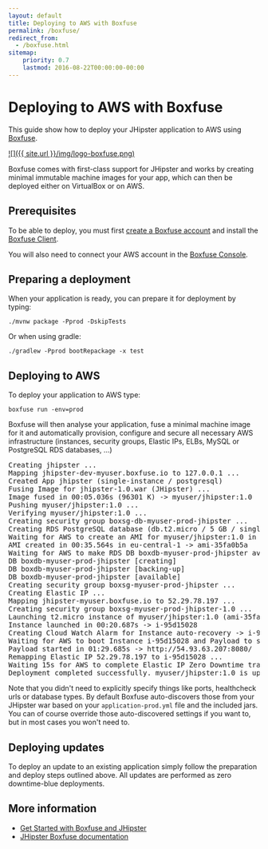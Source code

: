 ```yaml
---
layout: default
title: Deploying to AWS with Boxfuse
permalink: /boxfuse/
redirect_from:
  - /boxfuse.html
sitemap:
    priority: 0.7
    lastmod: 2016-08-22T00:00:00-00:00
---
```


# Deploying to AWS with Boxfuse

This guide show how to deploy your JHipster application to AWS using [Boxfuse](https://boxfuse.com/).

[![]({{ site.url }}/img/logo-boxfuse.png)](https://boxfuse.com/)

Boxfuse comes with first-class support for JHipster and works by creating minimal immutable machine images for your app, which can then be deployed either on VirtualBox or on AWS.

## Prerequisites

To be able to deploy, you must first [create a Boxfuse account](https://console.boxfuse.com) and install the [Boxfuse Client](https://boxfuse.com/getstarted/download).

You will also need to connect your AWS account in the [Boxfuse Console](https://console.boxfuse.com).

## Preparing a deployment

When your application is ready, you can prepare it for deployment by typing:

`./mvnw package -Pprod -DskipTests`

Or when using gradle:

`./gradlew -Pprod bootRepackage -x test`

## Deploying to AWS

To deploy your application to AWS type:

`boxfuse run -env=prod`

Boxfuse will then analyse your application, fuse a minimal machine image for it and automatically provision, configure and secure all necessary
AWS infrastructure (instances, security groups, Elastic IPs, ELBs, MySQL or PostgreSQL RDS databases, ...)

<pre>Creating jhipster ...
Mapping jhipster-dev-myuser.boxfuse.io to 127.0.0.1 ...
Created App jhipster (single-instance / postgresql)
Fusing Image for jhipster-1.0.war (JHipster) ...
Image fused in 00:05.036s (96301 K) -> myuser/jhipster:1.0
Pushing myuser/jhipster:1.0 ...
Verifying myuser/jhipster:1.0 ...
Creating security group boxsg-db-myuser-prod-jhipster ...
Creating RDS PostgreSQL database (db.t2.micro / 5 GB / single-az) => boxdb-myuser-prod-jhipster (this one-time action may take up to 10 minutes to complete) ...
Waiting for AWS to create an AMI for myuser/jhipster:1.0 in eu-central-1 (this may take up to 50 seconds) ...
AMI created in 00:35.564s in eu-central-1 -> ami-35fa0b5a
Waiting for AWS to make RDS DB boxdb-myuser-prod-jhipster available ...
DB boxdb-myuser-prod-jhipster [creating]
DB boxdb-myuser-prod-jhipster [backing-up]
DB boxdb-myuser-prod-jhipster [available]
Creating security group boxsg-myuser-prod-jhipster ...
Creating Elastic IP ...
Mapping jhipster-myuser.boxfuse.io to 52.29.78.197 ...
Creating security group boxsg-myuser-prod-jhipster-1.0 ...
Launching t2.micro instance of myuser/jhipster:1.0 (ami-35fa0b5a) in prod (eu-central-1) ...
Instance launched in 00:20.687s -> i-95d15028
Creating Cloud Watch Alarm for Instance auto-recovery -> i-95d15028-auto-recovery-alarm
Waiting for AWS to boot Instance i-95d15028 and Payload to start at http://54.93.63.207:8080/ ...
Payload started in 01:29.685s -> http://54.93.63.207:8080/
Remapping Elastic IP 52.29.78.197 to i-95d15028 ...
Waiting 15s for AWS to complete Elastic IP Zero Downtime transition ...
Deployment completed successfully. myuser/jhipster:1.0 is up and running at http://jhipster-myuser.boxfuse.io:8080/</pre>

Note that you didn't need to explicitly specify things like ports, healthcheck urls or database types. By default Boxfuse auto-discovers those
from your JHipster war based on your `application-prod.yml` file and the included jars. You can of course
override those auto-discovered settings if you want to, but in most cases you won't need to. 

## Deploying updates

To deploy an update to an existing application simply follow the preparation and deploy steps outlined above. All updates
are performed as zero downtime-blue deployments.

## More information

*   [Get Started with Boxfuse and JHipster](https://boxfuse.com/getstarted/jhipster)
*   [JHipster Boxfuse documentation](https://boxfuse.com/docs/payloads/jhipster)
